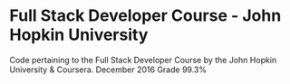 # Full Stack Developer Course - John Hopkin University

Code pertaining to the Full Stack Developer Course by the John Hopkin University & Coursera.
December 2016
Grade 99.3%
